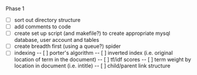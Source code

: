 Phase 1

- [ ] sort out directory structure
- [ ] add comments to code
- [ ] create set up script (and makefile?) to create appropriate mysql database, user account and tables
- [ ] create breadth first (using a queue?) spider
- [ ] indexing
-- [ ] porter's algorithm
-- [ ] inverted index (i.e. original location of term in the document)
-- [ ] tf/idf scores
-- [ ] term weight by location in document (i.e. intitle)
-- [ ] child/parent link structure

